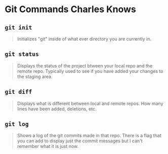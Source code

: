# **Git Commands Charles Knows**

## `git init`
> Initializes "git" inside of what ever directory you are currently in.

## `git status`
> Displays the status of the project btween your local repo and the remote repo. Typically used to see if you have added your changes to the staging area.

## `git diff`
> Displays what is different between local and remote repos. How many lines have been added, deletions, etc.

## `git log`
> Shows a log of the git commits made in that repo. There is a flag that you can add to display just the commit messages but I can't remember what it is just now.
